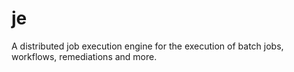 # je
A distributed job execution engine for the execution of batch jobs, workflows, remediations and more.
